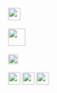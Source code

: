 <img src="https://img.shields.io/badge/Email-moh.abuhanifa@gmail.com-EA4335?style=badge&logo=gmail" height="25"/>&nbsp;

<img src="https://img.shields.io/badge/Gmail-Gmail-red?style=for-the-badge&logo=gmail" height="35"/>&nbsp;

<img src="https://img.shields.io/badge/Facebook-1877F2?style=badge&logo=Facebook&logoColor=fff" height="20" />&nbsp;&nbsp;

<img src="https://img.shields.io/badge/-Facebook-20232A?style=for-the-badge&logo=facebook&logoColor=1877F2" height="25" />

<img src="https://img.shields.io/badge/-Twitter-20232A?style=for-the-badge&logo=twitter&logoColor=1D9BF0" height="25" />

<img src="https://img.shields.io/badge/-LinkedIn-20232A?style=for-the-badge&logo=linkedin&logoColor=1D9BF0" height="25" />
